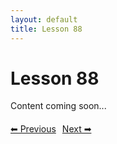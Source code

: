 ```yaml
---
layout: default
title: Lesson 88
---
```


# Lesson 88

Content coming soon...

<div style="margin-top: 20px;">
<a href="/docs/intermediate/Lessons/lesson_87.html" style="margin-right: 10px;">⬅ Previous</a><a href="/docs/intermediate/Lessons/lesson_89.html">Next ➡</a>
</div>
